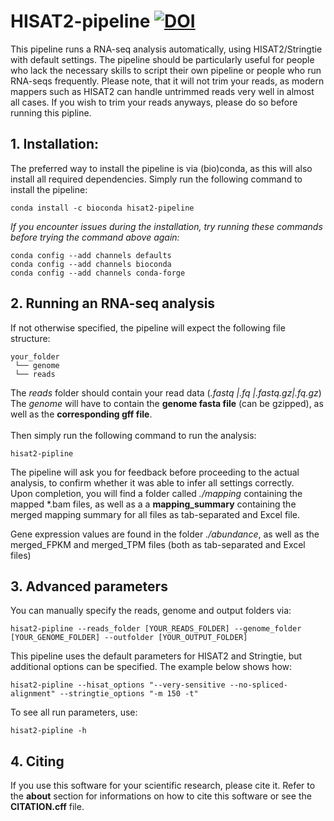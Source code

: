 # HISAT2-pipeline [![DOI](https://zenodo.org/badge/475739892.svg)](https://zenodo.org/badge/latestdoi/475739892)
This pipeline runs a RNA-seq analysis automatically, using HISAT2/Stringtie with default settings. The pipeline should be particularly useful for people who lack the necessary skills to script their own pipeline or people who run RNA-seqs frequently. Please note, that it will not trim your reads, as modern mappers such as HISAT2 can handle untrimmed reads very well in almost all cases. If you wish to trim your reads anyways, please do so before running this pipline.

## 1. Installation:
The preferred way to install the pipeline is via (bio)conda, as this will also install all required dependencies. Simply run the following command to install the pipeline:

```
conda install -c bioconda hisat2-pipeline
```
*If you encounter issues during the installation, try running these commands before trying the command above again:*

```
conda config --add channels defaults
conda config --add channels bioconda
conda config --add channels conda-forge
```

## 2. Running an RNA-seq analysis

If not otherwise specified, the pipeline will expect the following file structure:
```
your_folder
 └── genome
 └── reads
``` 
The *reads* folder should contain your read data (*.fastq |.fq |.fastq.gz|.fq.gz*)<br>
The *genome* will have to contain the **genome fasta file** (can be gzipped), as well as the **corresponding gff file**.
<br><br>
Then simply run the following command to run the analysis:
```
hisat2-pipline
```

The pipeline will ask you for feedback before proceeding to the actual analysis, to confirm whether it was able to infer all settings correctly.
<br>
Upon completion, you will find a folder called *./mapping* containing the mapped \*.bam files, as well as a a **mapping_summary** containing the merged mapping summary for all files as tab-separated and Excel file.

Gene expression values are found in the folder *./abundance*, as well as the merged_FPKM and merged_TPM files (both as tab-separated and Excel files)

## 3. Advanced parameters
You can manually specify the reads, genome and output folders via:
```
hisat2-pipline --reads_folder [YOUR_READS_FOLDER] --genome_folder [YOUR_GENOME_FOLDER] --outfolder [YOUR_OUTPUT_FOLDER]
```
This pipeline uses the default parameters for HISAT2 and Stringtie, but additional options can be specified. The example below shows how:
```
hisat2-pipline --hisat_options "--very-sensitive --no-spliced-alignment" --stringtie_options "-m 150 -t"
```
To see all run parameters, use:
```
hisat2-pipline -h
```

## 4. Citing

If you use this software for your scientific research, please cite it.
Refer to the **about** section for informations on how to cite this software or see the **CITATION.cff** file.

